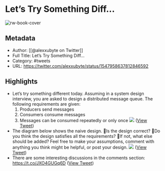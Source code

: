 # Let’s Try Something Diff...

![rw-book-cover](https://pbs.twimg.com/profile_images/1524184008635998209/vOSCJXuk.jpg)

## Metadata
- Author: [[@alexxubyte on Twitter]]
- Full Title: Let’s Try Something Diff...
- Category: #tweets
- URL: https://twitter.com/alexxubyte/status/1547958637812846592

## Highlights
- Let’s try something different today. 
  Assuming in a system design interview, you are asked to design a distributed message queue. The following requirements are given:
  1. Producers send messages
  2. Consumers consume messages
  3. Messages can be consumed repeatedly or only once 
  ![](https://pbs.twimg.com/media/FXtz60gVEAATtuQ.jpg) ([View Tweet](https://twitter.com/alexxubyte/status/1547958637812846592))
- The diagram below shows the naive design. 
  🔹Is the design correct?
  🔹Do you think the design satisfies all the requirements?
  🔹If not, what else should be added?
  Feel free to make your assumptions, comment with anything you think might be helpful, or post your design. 
  ![](https://pbs.twimg.com/media/FXtz_ZDUUAEMj44.jpg) ([View Tweet](https://twitter.com/alexxubyte/status/1547958643244445697))
- There are some interesting discussions in the comments section:
  https://t.co/JXO4GUGq6D ([View Tweet](https://twitter.com/alexxubyte/status/1547974091671367681))
